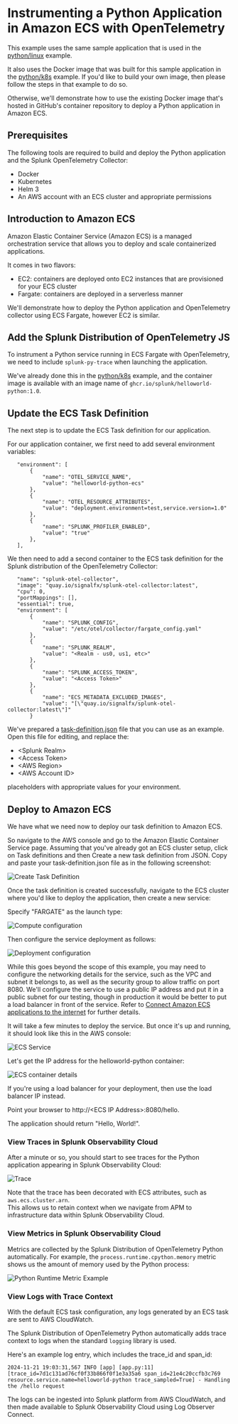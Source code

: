 # Instrumenting a Python Application in Amazon ECS with OpenTelemetry

This example uses the same sample application that is used in the
[python/linux](../linux) example.

It also uses the Docker image that was built for this sample application
in the [python/k8s](../k8s) example.  If you'd like to build your own image,
then please follow the steps in that example to do so.

Otherwise, we'll demonstrate how to use the existing Docker image that's
hosted in GitHub's container repository to deploy a Python application in
Amazon ECS.

## Prerequisites

The following tools are required to build and deploy the Python application and the
Splunk OpenTelemetry Collector:

* Docker
* Kubernetes
* Helm 3
* An AWS account with an ECS cluster and appropriate permissions

## Introduction to Amazon ECS

Amazon Elastic Container Service (Amazon ECS) is a managed orchestration service
that allows you to deploy and scale containerized applications.

It comes in two flavors:

* EC2: containers are deployed onto EC2 instances that are provisioned for your ECS cluster
* Fargate: containers are deployed in a serverless manner

We'll demonstrate how to deploy the Python application and OpenTelemetry collector
using ECS Fargate, however EC2 is similar.

## Add the Splunk Distribution of OpenTelemetry JS

To instrument a Python service running in ECS Fargate with OpenTelemetry, we need to include
`splunk-py-trace` when launching the application.

We've already done this in the [python/k8s](../k8s) example, and the container image
is available with an image name of `ghcr.io/splunk/helloworld-python:1.0`.

## Update the ECS Task Definition

The next step is to update the ECS Task definition for our application.

For our application container, we first need to add several environment variables:

````
   "environment": [
       {
           "name": "OTEL_SERVICE_NAME",
           "value": "helloworld-python-ecs"
       },
       {
           "name": "OTEL_RESOURCE_ATTRIBUTES",
           "value": "deployment.environment=test,service.version=1.0"
       },
       {
           "name": "SPLUNK_PROFILER_ENABLED",
           "value": "true"
       },
   ],
````

We then need to add a second container to the ECS task definition for the
Splunk distribution of the OpenTelemetry Collector:

````
   "name": "splunk-otel-collector",
   "image": "quay.io/signalfx/splunk-otel-collector:latest",
   "cpu": 0,
   "portMappings": [],
   "essential": true,
   "environment": [
       {
           "name": "SPLUNK_CONFIG",
           "value": "/etc/otel/collector/fargate_config.yaml"
       },
       {
           "name": "SPLUNK_REALM",
           "value": "<Realm - us0, us1, etc>"
       },
       {
           "name": "SPLUNK_ACCESS_TOKEN",
           "value": "<Access Token>"
       },
       {
           "name": "ECS_METADATA_EXCLUDED_IMAGES",
           "value": "[\"quay.io/signalfx/splunk-otel-collector:latest\"]"
       }
````

We've prepared a [task-definition.json](./task-definition.json) file that you can
use as an example.  Open this file for editing, and replace the:

* \<Splunk Realm\>
* \<Access Token\>
* \<AWS Region\>
* \<AWS Account ID\>

placeholders with appropriate values for your environment.

## Deploy to Amazon ECS

We have what we need now to deploy our task definition to Amazon ECS.

So navigate to the AWS console and go to the Amazon Elastic Container Service page.  Assuming
that you've already got an ECS cluster setup, click on Task definitions and then
Create a new task definition from JSON.  Copy and paste your task-definition.json file as
in the following screenshot:

![Create Task Definition](./images/create-ecs-task-definition.png)

Once the task definition is created successfully, navigate to the ECS cluster
where you'd like to deploy the application, then create a new service:

Specify "FARGATE" as the launch type:

![Compute configuration](./images/compute-configuration.png)

Then configure the service deployment as follows:

![Deployment configuration](./images/deployment-configuration.png)

While this goes beyond the scope of this example, you may need to configure
the networking details for the service, such as the VPC and subnet it belongs to,
as well as the security group to allow traffic on port 8080.  We'll configure
the service to use a public IP address and put it in a public subnet for our testing,
though in production it would be better to put a load balancer in front of the service. Refer to
[Connect Amazon ECS applications to the internet](https://docs.aws.amazon.com/AmazonECS/latest/developerguide/networking-outbound.html) for
further details.

It will take a few minutes to deploy the service.  But once it's up and running,
it should look like this in the AWS console:

![ECS Service](./images/ecs-service.png)

Let's get the IP address for the helloworld-python container:

![ECS container details](./images/ecs-container-details.png)

If you're using a load balancer for your deployment, then use the load balancer IP instead.

Point your browser to http://\<ECS IP Address\>:8080/hello.

The application should return "Hello, World!".

### View Traces in Splunk Observability Cloud

After a minute or so, you should start to see traces for the Python application
appearing in Splunk Observability Cloud:

![Trace](./images/ecs-trace.png)

Note that the trace has been decorated with ECS attributes, such as `aws.ecs.cluster.arn`.  
This allows us to retain context when we navigate from APM to
infrastructure data within Splunk Observability Cloud.

### View Metrics in Splunk Observability Cloud

Metrics are collected by the Splunk Distribution of OpenTelemetry Python automatically.  For example,
the `process.runtime.cpython.memory` metric shows us the amount of memory used by the
Python process:

![Python Runtime Metric Example](./images/metrics.png)

### View Logs with Trace Context

With the default ECS task configuration, any logs generated by an ECS task are sent to AWS CloudWatch.

The Splunk Distribution of OpenTelemetry Python automatically adds trace context
to logs when the standard `logging` library is used.

Here's an example log entry, which includes the trace_id and span_id:

````
2024-11-21 19:03:31,567 INFO [app] [app.py:11] [trace_id=7d1c131ad76cf0f33b866f0f1e3a35a6 span_id=21e4c20ccfb3c769 resource.service.name=helloworld-python trace_sampled=True] - Handling the /hello request
````

The logs can be ingested into Splunk platform from AWS CloudWatch, and then
made available to Splunk Observability Cloud using Log Observer Connect. 
